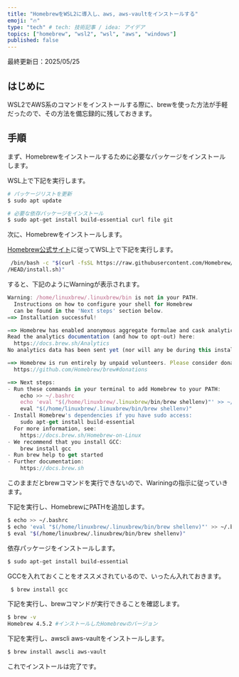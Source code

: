 ```yaml
---
title: "HomebrewをWSL2に導入し、aws, aws-vaultをインストールする"
emoji: "🔥"
type: "tech" # tech: 技術記事 / idea: アイデア
topics: ["homebrew", "wsl2", "wsl", "aws", "windows"]
published: false
---
```



最終更新日：2025/05/25

## はじめに
WSL2でAWS系のコマンドをインストールする際に、brewを使った方法が手軽だったので、その方法を備忘録的に残しておきます。


## 手順

まず、Homebrewをインストールするために必要なパッケージをインストールします。

WSL上で下記を実行します。

```bash
# パッケージリストを更新
$ sudo apt update

# 必要な依存パッケージをインストール
$ sudo apt-get install build-essential curl file git
```

次に、Homebrewをインストールします。

[Homebrew公式サイト](https://brew.sh/ja/)に従ってWSL上で下記を実行します。

```bash
 /bin/bash -c "$(curl -fsSL https://raw.githubusercontent.com/Homebrew/install
/HEAD/install.sh)"
```

すると、下記のようにWarningが表示されます。

```jsx
Warning: /home/linuxbrew/.linuxbrew/bin is not in your PATH.
  Instructions on how to configure your shell for Homebrew
  can be found in the 'Next steps' section below.
==> Installation successful!

==> Homebrew has enabled anonymous aggregate formulae and cask analytics.
Read the analytics documentation (and how to opt-out) here:
  https://docs.brew.sh/Analytics
No analytics data has been sent yet (nor will any be during this install run).

==> Homebrew is run entirely by unpaid volunteers. Please consider donating:
  https://github.com/Homebrew/brew#donations

==> Next steps:
- Run these commands in your terminal to add Homebrew to your PATH:
    echo >> ~/.bashrc
    echo 'eval "$(/home/linuxbrew/.linuxbrew/bin/brew shellenv)"' >> ~/.bashrc
    eval "$(/home/linuxbrew/.linuxbrew/bin/brew shellenv)"
- Install Homebrew's dependencies if you have sudo access:
    sudo apt-get install build-essential
  For more information, see:
    https://docs.brew.sh/Homebrew-on-Linux
- We recommend that you install GCC:
    brew install gcc
- Run brew help to get started
- Further documentation:
    https://docs.brew.sh
```

このままだとbrewコマンドを実行できないので、Wariningの指示に従っていきます。

下記を実行し、HomebrewにPATHを追加します。

```bash
$ echo >> ~/.bashrc
$ echo 'eval "$(/home/linuxbrew/.linuxbrew/bin/brew shellenv)"' >> ~/.bashrc
$ eval "$(/home/linuxbrew/.linuxbrew/bin/brew shellenv)"
```

依存パッケージをインストールします。

```bash
$ sudo apt-get install build-essential
```

GCCを入れておくことをオススメされているので、いったん入れておきます。

```bash
 $ brew install gcc
```

下記を実行し、brewコマンドが実行できることを確認します。

```bash
$ brew -v
Homebrew 4.5.2 #インストールしたHomebrewのバージョン
```

下記を実行し、awscli  aws-vaultをインストールします。

```bash
$ brew install awscli aws-vault
```

これでインストールは完了です。

